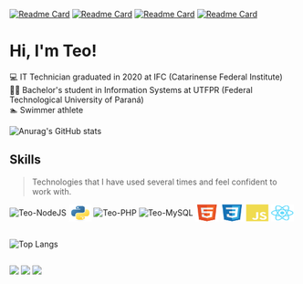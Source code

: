 [![Readme Card](https://github-readme-stats.vercel.app/api/pin/?username=teowch&repo=digital-image-processing&theme=midnight-purple)](https://github.com/teowch/digital-image-processing)
[![Readme Card](https://github-readme-stats.vercel.app/api/pin/?username=teowch&repo=os-dashboard&theme=midnight-purple)](https://github.com/teowch/os-dashboard)
[![Readme Card](https://github-readme-stats.vercel.app/api/pin/?username=teowch&repo=face-detector&theme=midnight-purple)](https://github.com/teowch/face-detector)
[![Readme Card](https://github-readme-stats.vercel.app/api/pin/?username=teowch&repo=pokemon-fangame&theme=midnight-purple)](https://github.com/teowch/pokemon-fangame)

# Hi, I'm Teo!
💻 IT Technician graduated in 2020 at IFC (Catarinense Federal Institute)<br>
👨‍💻 Bachelor's student in Information Systems at UTFPR (Federal Technological University of Paraná)<br>
🏊 Swimmer athlete

![Anurag's GitHub stats](https://github-readme-stats.vercel.app/api?username=teowch&show_icons=true&theme=midnight-purple&hide_rank=true)

## Skills
> Technologies that I have used several times and feel confident to work with.
<div style="display: inline_block">
  <img align="center" alt="Teo-NodeJS" height="30" width="40" src="https://cdn.jsdelivr.net/gh/devicons/devicon/icons/nodejs/nodejs-original.svg">
  <img align="center" alt="Teo-Python" height="30" width="40" src="https://raw.githubusercontent.com/devicons/devicon/master/icons/python/python-original.svg">
  <img align="center" alt="Teo-PHP" height="30" width="40" src="https://cdn.jsdelivr.net/gh/devicons/devicon/icons/php/php-original.svg">
  <img align="center" alt="Teo-MySQL" height="30" width="40" src="https://cdn.jsdelivr.net/gh/devicons/devicon/icons/mysql/mysql-original.svg">
  <img align="center" alt="Teo-HTML" height="30" width="40" src="https://raw.githubusercontent.com/devicons/devicon/master/icons/html5/html5-original.svg">
  <img align="center" alt="Teo-CSS" height="30" width="40" src="https://raw.githubusercontent.com/devicons/devicon/master/icons/css3/css3-original.svg">
  <img align="center" alt="Teo-Js" height="30" width="40" src="https://raw.githubusercontent.com/devicons/devicon/master/icons/javascript/javascript-plain.svg">
  <img align="center" alt="Teo-React" height="30" width="40" src="https://raw.githubusercontent.com/devicons/devicon/master/icons/react/react-original.svg">
</div>
<br>

![Top Langs](https://github-readme-stats.vercel.app/api/top-langs/?username=teowch&layout=donut-vertical&exclude_repo=temdex&theme=midnight-purple)

##
 
<div> 
  <a href="https://instagram.com/teo_wch" target="_blank"><img src="https://img.shields.io/badge/-Instagram-%23E4405F?style=for-the-badge&logo=instagram&logoColor=white" target="_blank"></a>
  <a href = "mailto:teovs.wch@gmail.com"><img src="https://img.shields.io/badge/-Gmail-%23333?style=for-the-badge&logo=gmail&logoColor=white" target="_blank"></a>
  <a href="https://www.linkedin.com/in/teodoro-wacholski-88823b272/" target="_blank"><img src="https://img.shields.io/badge/-LinkedIn-%230077B5?style=for-the-badge&logo=linkedin&logoColor=white" target="_blank"></a> 
</div>

